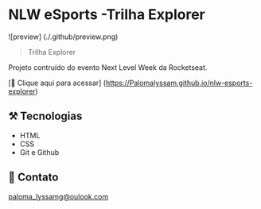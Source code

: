 # NLW eSports -Trilha Explorer

![preview] (./.github/preview.png)

> Trilha Explorer

Projeto contruído do evento Next Level Week da Rocketseat.

[🔗 Clique aqui para acessar] (https://Palomalyssam.github.io/nlw-esports-explorer)

## ⚒ Tecnologias

- HTML
- CSS
- Git e Github

## 🖤 Contato

paloma_lyssamg@oulook.com